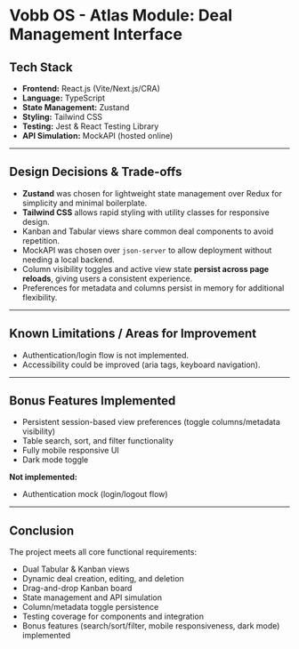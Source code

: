 # Vobb OS - Atlas Module: Deal Management Interface

## **Tech Stack**

- **Frontend:** React.js (Vite/Next.js/CRA)
- **Language:** TypeScript
- **State Management:** Zustand
- **Styling:** Tailwind CSS
- **Testing:** Jest & React Testing Library
- **API Simulation:** MockAPI (hosted online)

---

## **Design Decisions & Trade-offs**

- **Zustand** was chosen for lightweight state management over Redux for simplicity and minimal boilerplate.
- **Tailwind CSS** allows rapid styling with utility classes for responsive design.
- Kanban and Tabular views share common deal components to avoid repetition.
- MockAPI was chosen over `json-server` to allow deployment without needing a local backend.
- Column visibility toggles and active view state **persist across page reloads**, giving users a consistent experience.
- Preferences for metadata and columns persist in memory for additional flexibility.

---

## **Known Limitations / Areas for Improvement**

- Authentication/login flow is not implemented.
- Accessibility could be improved (aria tags, keyboard navigation).

---

## **Bonus Features Implemented**

- Persistent session-based view preferences (toggle columns/metadata visibility)
- Table search, sort, and filter functionality
- Fully mobile responsive UI
- Dark mode toggle

**Not implemented:**  
- Authentication mock (login/logout flow)

---

## **Conclusion**

The project meets all core functional requirements:  
- Dual Tabular & Kanban views  
- Dynamic deal creation, editing, and deletion  
- Drag-and-drop Kanban board  
- State management and API simulation  
- Column/metadata toggle persistence  
- Testing coverage for components and integration  
- Bonus features (search/sort/filter, mobile responsiveness, dark mode) implemented
